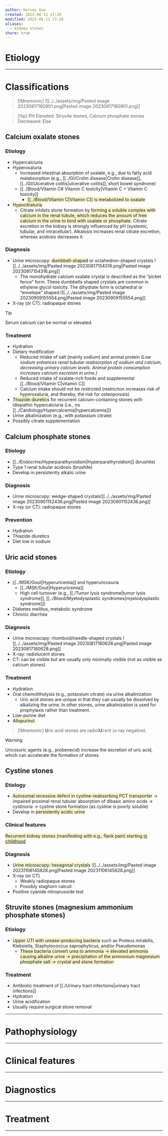```yaml
---
author: Harvey Guo
created: 2023-08-11 17:28
modified: 2023-08-11 17:28
aliases:
  - kidney stones
share: true
---
```


# Etiology


---
# Classifications
>[!Mnemonic] 
>![[../../assets/img/Pasted image 20230817160901.png|Pasted image 20230817160901.png]]

>[!tip] PH
>Elevated: Struvite stones, Calcium phosphate stones
>Decreased: Else
## Calcium oxalate stones
### Etiology
- Hypercalciuria
- Hyperoxaluria
	- Increased intestinal absorption of oxalate, e.g., due to fatty acid malabsorption (e.g., [[../GI/Crohn disease|Crohn disease]], [[../GI/Ulcerative colitis|ulcerative colitis]], short bowel syndrome)
	 - [[../Blood/Vitamin C# Vitamin C toxicity|Vitamin C >  Vitamin C toxicity]]
		 - <span style="background:rgba(240, 200, 0, 0.2)">[[../Blood/Vitamin C|Vitamin C]] is metabolized to oxalate</span>
- <span style="background:rgba(240, 200, 0, 0.2)">Hypocitraturia</span>
	- Citrate inhibits stone formation by <span style="background:rgba(240, 200, 0, 0.2)">forming a soluble complex with calcium in the renal tubule, which reduces the amount of free calcium in the urine to bind with oxalate or phosphate.</span> Citrate excretion in the kidney is strongly influenced by pH (systemic, tubular, and intracellular). Alkalosis increases renal citrate excretion, whereas acidosis decreases it.
### Diagnosis
- Urine microscopy: <span style="background:rgba(240, 200, 0, 0.2)">dumbbell-shaped</span> or octahedron-shaped crystals ![[../../assets/img/Pasted image 20230817154316.png|Pasted image 20230817154316.png]]
	- The monohydrate calcium oxalate crystal is described as the “picket fence” form. These dumbbells shaped crystals are common in ethylene glycol toxicity. The dihydrate form is octahedral or “envelope” shaped.![[../../assets/img/Pasted image 20230909155554.png|Pasted image 20230909155554.png]]
- X-ray (or CT): radiopaque stones
>[!tip] 
>Serum calcium can be normal or elevated.
### Treatment
- Hydration
- Dietary modification
	- Reduced intake of salt (mainly sodium) and animal protein *(Low sodium enhances renal tubular reabsorption of sodium and calcium, decreasing urinary calcium levels. Animal protein consumption increases calcium excretion in urine.)*
	- Reduced intake of oxalate-rich foods and supplemental [[../Blood/Vitamin C|vitamin C]]
	- Calcium intake should not be restricted (restriction increases risk of hyperoxaluria, and thereby, the risk for osteoporosis) 
- <span style="background:rgba(240, 200, 0, 0.2)">Thiazide diuretics</span> for recurrent calcium-containing stones with idiopathic hypercalciuria (i.e., no [[../Cardiology/Hypercalcemia|hypercalcemia]])
- Urine alkalinization (e.g., with potassium citrate)
- Possibly citrate supplementation
## Calcium phosphate stones
### Etiology
- [[../Endocrine/Hyperparathyroidism|Hyperparathyroidism]] (brushite)
- Type 1 renal tubular acidosis (brushite)
- Develop in persistently alkalic urine
### Diagnosis
- Urine microscopy: wedge-shaped crystals![[../../assets/img/Pasted image 20230901152436.png|Pasted image 20230901152436.png]] 
- X-ray (or CT): radiopaque stones
### Prevention
- Hydration
- Thiazide diuretics
- Diet low in sodium
## Uric acid stones
### Etiology
- [[../MSK/Gout|Hyperuricemia]] and hyperuricosuria
	- [[../MSK/Gout|Hyperuricemia]]
	- High cell turnover (e.g., [[./Tumor lysis syndrome|tumor lysis syndrome]], [[../Blood/Myelodysplastic syndromes|myelodysplastic syndrome]])
- Diabetes mellitus, metabolic syndrome
- Chronic diarrhea
### Diagnosis
- Urine microscopy: rhomboid/needle-shaped crystals ![[../../assets/img/Pasted image 20230817160628.png|Pasted image 20230817160628.png]]
- X-ray: radiolucent stones
- CT: can be visible but are usually only minimally visible (not as visible as calcium stones)
### Treatment
- Hydration
- Oral chemolitholysis (e.g., potassium citrate) via urine alkalinization 
	- Uric acid stones are unique in that they can usually be dissolved by alkalizing the urine. In other stones, urine alkalinization is used for prophylaxis rather than treatment.
- Low-purine diet
- <span style="background:rgba(240, 200, 0, 0.2)">Allopurinol</span>
>[!Mnemonic] 
>**U**ric acid stones are radiol**U**cent (x-ray negative).

>[!warning] 
>Uricosuric agents (e.g., probenecid) increase the excretion of uric acid, which can accelerate the formation of stones.
## Cystine stones
### Etiology
- <span style="background:rgba(240, 200, 0, 0.2)">Autosomal recessive defect in cystine-reabsorbing PCT transporter</span> → impaired proximal renal tubular absorption of dibasic amino acids → cystinuria → cystine stone formation (as cystine is poorly soluble)
- Develop in <span style="background:rgba(240, 200, 0, 0.2)">persistently acidic urine</span>
### Clinical features
<span style="background:rgba(240, 200, 0, 0.2)">Recurrent kidney stones (manifesting with e.g., flank pain) starting <u>in childhood</u></span>
### Diagnosis
- <span style="background:rgba(240, 200, 0, 0.2)">Urine microscopy: hexagonal crystals</span> ![[../../assets/img/Pasted image 20231106145828.png|Pasted image 20231106145828.png]]
- X-ray (or CT)
	- Weakly radiopaque stones
	- Possibly staghorn calculi
- Positive cyanide nitroprusside test
## Struvite stones (magnesium ammonium phosphate stones)
### Etiology
- <span style="background:rgba(240, 200, 0, 0.2)">Upper UTI with urease-producing bacteria</span> such as Proteus mirabilis, Klebsiella, Staphylococcus saprophyticus, and/or Pseudomonas
	- <span style="background:rgba(240, 200, 0, 0.2)">These bacteria convert urea to ammonia → elevated ammonia causing alkaline urine → precipitation of the ammonium magnesium phosphate salt → crystal and stone formation</span>
### Treatment
- Antibiotic treatment of [[./Urinary tract infections|urinary tract infections]]
- Hydration
- Urine acidification
- Usually require surgical stone removal

---
# Pathophysiology


---
# Clinical features


---
# Diagnostics


---
# Treatment


---
